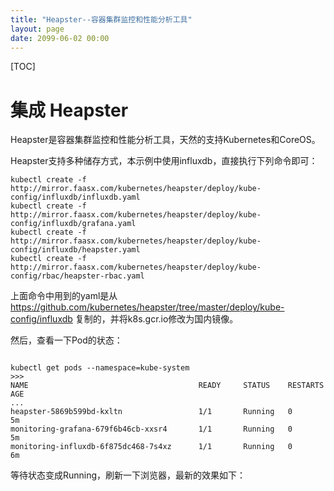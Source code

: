 ```yaml
---
title: "Heapster--容器集群监控和性能分析工具"
layout: page
date: 2099-06-02 00:00
---
```


[TOC]

# 集成 Heapster
Heapster是容器集群监控和性能分析工具，天然的支持Kubernetes和CoreOS。

Heapster支持多种储存方式，本示例中使用influxdb，直接执行下列命令即可：
```shell
kubectl create -f http://mirror.faasx.com/kubernetes/heapster/deploy/kube-config/influxdb/influxdb.yaml
kubectl create -f http://mirror.faasx.com/kubernetes/heapster/deploy/kube-config/influxdb/grafana.yaml
kubectl create -f http://mirror.faasx.com/kubernetes/heapster/deploy/kube-config/influxdb/heapster.yaml
kubectl create -f http://mirror.faasx.com/kubernetes/heapster/deploy/kube-config/rbac/heapster-rbac.yaml
```

上面命令中用到的yaml是从 https://github.com/kubernetes/heapster/tree/master/deploy/kube-config/influxdb 复制的，并将k8s.gcr.io修改为国内镜像。

然后，查看一下Pod的状态：
```shell

kubectl get pods --namespace=kube-system
>>>
NAME                                      READY     STATUS    RESTARTS   AGE
...
heapster-5869b599bd-kxltn                 1/1       Running   0          5m
monitoring-grafana-679f6b46cb-xxsr4       1/1       Running   0          5m
monitoring-influxdb-6f875dc468-7s4xz      1/1       Running   0          6m
```
等待状态变成Running，刷新一下浏览器，最新的效果如下：

